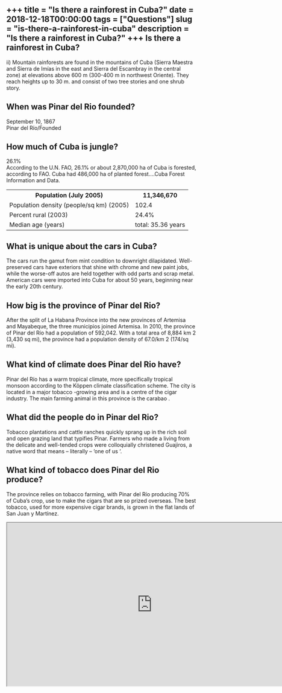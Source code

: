 +++
title = "Is there a rainforest in Cuba?"
date = 2018-12-18T00:00:00
tags = ["Questions"]
slug = "is-there-a-rainforest-in-cuba"
description = "Is there a rainforest in Cuba?"
+++
Is there a rainforest in Cuba?
------------------------------

ii) Mountain rainforests are found in the mountains of Cuba (Sierra Maestra and Sierra de Imías in the east and Sierra del Escambray in the central zone) at elevations above 600 m (300-400 m in northwest Oriente). They reach heights up to 30 m. and consist of two tree stories and one shrub story.

When was Pinar del Rio founded?
-------------------------------

September 10, 1867  
Pinar del Río/Founded

How much of Cuba is jungle?
---------------------------

26.1%  
According to the U.N. FAO, 26.1% or about 2,870,000 ha of Cuba is forested, according to FAO. Cuba had 486,000 ha of planted forest….Cuba Forest Information and Data.

<table><tr><th>Population (July 2005)</th><th>11,346,670</th></tr><tr><td>Population density (people/sq km) (2005)</td><td>102.4</td></tr><tr><td>Percent rural (2003)</td><td>24.4%</td></tr><tr><td>Median age (years)</td><td>total: 35.36 years</td></tr></table>

What is unique about the cars in Cuba?
--------------------------------------

The cars run the gamut from mint condition to downright dilapidated. Well-preserved cars have exteriors that shine with chrome and new paint jobs, while the worse-off autos are held together with odd parts and scrap metal. American cars were imported into Cuba for about 50 years, beginning near the early 20th century.

How big is the province of Pinar del Rio?
-----------------------------------------

After the split of La Habana Province into the new provinces of Artemisa and Mayabeque, the three municipios joined Artemisa. In 2010, the province of Pinar del Río had a population of 592,042. With a total area of 8,884 km 2 (3,430 sq mi), the province had a population density of 67.0/km 2 (174/sq mi).

What kind of climate does Pinar del Rio have?
---------------------------------------------

Pinar del Río has a warm tropical climate, more specifically tropical monsoon according to the Köppen climate classification scheme. The city is located in a major tobacco -growing area and is a centre of the cigar industry. The main farming animal in this province is the carabao .

What did the people do in Pinar del Rio?
----------------------------------------

Tobacco plantations and cattle ranches quickly sprang up in the rich soil and open grazing land that typifies Pinar. Farmers who made a living from the delicate and well-tended crops were colloquially christened Guajiros, a native word that means – literally – ‘one of us ‘.

What kind of tobacco does Pinar del Rio produce?
------------------------------------------------

The province relies on tobacco farming, with Pinar del Río producing 70% of Cuba’s crop, use to make the cigars that are so prized overseas. The best tobacco, used for more expensive cigar brands, is grown in the flat lands of San Juan y Martínez.

<iframe allow="accelerometer; autoplay; clipboard-write; encrypted-media; gyroscope; picture-in-picture" allowfullscreen="" class="__youtube_prefs__  epyt-is-override  no-lazyload" data-no-lazy="1" data-origheight="433" data-origwidth="770" data-skipgform_ajax_framebjll="" height="433" id="_ytid_23655" loading="lazy" src="https://www.youtube.com/embed/o4q2RcMcbU0?enablejsapi=1&autoplay=0&cc_load_policy=0&cc_lang_pref=&iv_load_policy=1&loop=0&modestbranding=0&rel=1&fs=1&playsinline=0&autohide=2&theme=dark&color=red&controls=1&" title="YouTube player" width="770"></iframe>